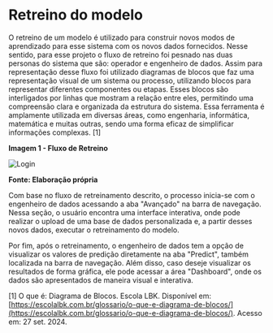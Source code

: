# Retreino do modelo

O retreino de um modelo é utilizado para construir novos modos de aprendizado para esse sistema com os novos dados fornecidos. Nesse sentido, para esse projeto o fluxo de retreino foi pesnado nas duas personas do sistema que são: operador e engenheiro de dados. Assim para representação desse fluxo foi utilizado diagramas de blocos que faz uma representação visual de um sistema ou processo, utilizando blocos para representar diferentes componentes ou etapas. Esses blocos são interligados por linhas que mostram a relação entre eles, permitindo uma compreensão clara e organizada da estrutura do sistema. Essa ferramenta é amplamente utilizada em diversas áreas, como engenharia, informática, matemática e muitas outras, sendo uma forma eficaz de simplificar informações complexas. [1]

**Imagem 1 - Fluxo de Retreino**

![Login](/img/fluxo_retreinamento.jpg)

**Fonte: Elaboração própria**

Com base no fluxo de retreinamento descrito, o processo inicia-se com o engenheiro de dados acessando a aba "Avançado" na barra de navegação. Nessa seção, o usuário encontra uma interface interativa, onde pode realizar o upload de uma base de dados personalizada e, a partir desses novos dados, executar o retreinamento do modelo.

Por fim, após o retreinamento, o engenheiro de dados tem a opção de visualizar os valores de predição diretamente na aba "Predict", também localizada na barra de navegação. Além disso, caso deseje visualizar os resultados de forma gráfica, ele pode acessar a área "Dashboard", onde os dados são apresentados de maneira visual e interativa.

[1] O que é: Diagrama de Blocos. Escola LBK. Disponível em: [https://escolalbk.com.br/glossario/o-que-e-diagrama-de-blocos/](https://escolalbk.com.br/glossario/o-que-e-diagrama-de-blocos/). Acesso em: 27 set. 2024.

‌
